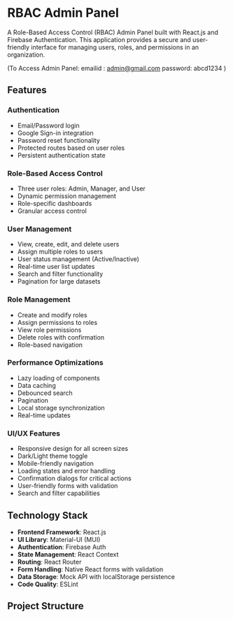 # RBAC Admin Panel

A Role-Based Access Control (RBAC) Admin Panel built with React.js and Firebase Authentication. This application provides a secure and user-friendly interface for managing users, roles, and permissions in an organization.

(To Access Admin Panel:
  emailid : admin@gmail.com
  password: abcd1234
)

## Features

### Authentication

- Email/Password login
- Google Sign-in integration
- Password reset functionality
- Protected routes based on user roles
- Persistent authentication state

### Role-Based Access Control

- Three user roles: Admin, Manager, and User
- Dynamic permission management
- Role-specific dashboards
- Granular access control

### User Management

- View, create, edit, and delete users
- Assign multiple roles to users
- User status management (Active/Inactive)
- Real-time user list updates
- Search and filter functionality
- Pagination for large datasets

### Role Management

- Create and modify roles
- Assign permissions to roles
- View role permissions
- Delete roles with confirmation
- Role-based navigation

### Performance Optimizations

- Lazy loading of components
- Data caching
- Debounced search
- Pagination
- Local storage synchronization
- Real-time updates

### UI/UX Features

- Responsive design for all screen sizes
- Dark/Light theme toggle
- Mobile-friendly navigation
- Loading states and error handling
- Confirmation dialogs for critical actions
- User-friendly forms with validation
- Search and filter capabilities

## Technology Stack

- **Frontend Framework**: React.js
- **UI Library**: Material-UI (MUI)
- **Authentication**: Firebase Auth
- **State Management**: React Context
- **Routing**: React Router
- **Form Handling**: Native React forms with validation
- **Data Storage**: Mock API with localStorage persistence
- **Code Quality**: ESLint

## Project Structure

</file>
